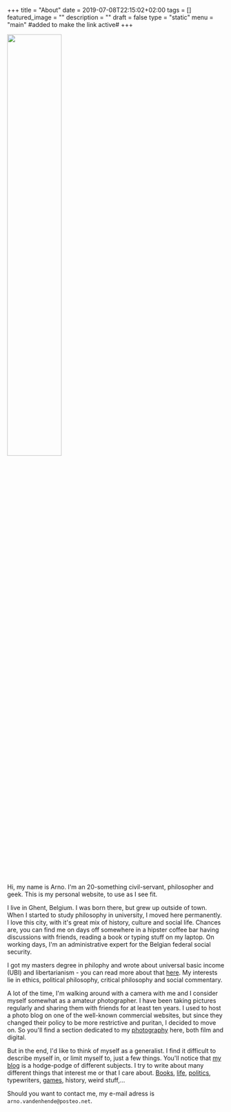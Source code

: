 +++
title =  "About"
date = 2019-07-08T22:15:02+02:00
tags = []
featured_image = ""
description = ""
draft = false
type = "static"
menu = "main" #added to make the link active#
+++

<img src="/img/2018/Selfportrait-1.jpg" width="50%" style="margin-left: 0px;"/>

Hi, my name is Arno. I'm an 20-something civil-servant, philosopher and geek.
This is my personal website, to use as I see fit.

I live in Ghent, Belgium. I was born there, but grew up outside of town. When I started to study philosophy in university, I moved here permanently. I love this city, with it's great mix of history, culture and social life. Chances are, you can find me on days off somewhere in a hipster coffee bar having discussions with friends, reading a book or typing stuff on my laptop. On working days, I'm an administrative expert for the Belgian federal social security. 

I got my masters degree in philophy and wrote about universal basic income (UBI) and libertarianism - you can read more about that [here](/categories/basic-income/). My interests lie in ethics, political philosophy, critical philosophy and social commentary. 

A lot of the time, I'm walking around with a camera with me and I consider myself somewhat as a amateur photographer. I have been taking pictures regularly and sharing them with friends for at least ten years. I used to host a photo blog on one of the well-known commercial websites, but since they changed their policy to be more restrictive and puritan, I decided to move on. So you'll find a section dedicated to my [photography](/) here, both film and digital.

But in the end, I'd like to think of myself as a generalist. I find it difficult to describe myself in, or limit myself to, just a few things. You'll notice that [my blog](/blog) is a hodge-podge of different subjects. I try to write about many different things that interest me or that I care about. [Books](/books), [life](/timeline), [politics](/categories/politics/), typewriters, [games](/games), history, weird stuff,...

Should you want to contact me, my e-mail adress is `arno.vandenhende`<span style="display: none;">REMOVE</span>`@posteo.net`.